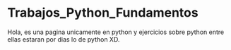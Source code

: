 # Trabajos_Python_Fundamentos
Hola, es una pagina unicamente en python y ejercicios sobre python entre ellas estaran por dias lo de python XD.
